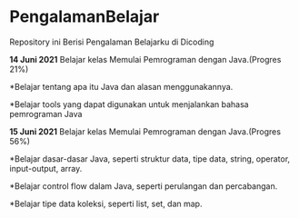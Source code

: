 # PengalamanBelajar
Repository ini Berisi Pengalaman Belajarku di Dicoding 


**14 Juni 2021**
Belajar kelas Memulai Pemrograman dengan Java.(Progres 21%)
  
  *Belajar tentang apa itu Java dan alasan menggunakannya.
 
  *Belajar tools yang dapat digunakan untuk menjalankan bahasa pemrograman Java

**15 Juni 2021**
Belajar kelas Memulai Pemrograman dengan Java.(Progres 56%)

  *Belajar dasar-dasar Java, seperti struktur data, tipe data, string, operator, input-output, array.
  
  *Belajar control flow dalam Java, seperti perulangan dan percabangan.
  
  *Belajar tipe data koleksi, seperti list, set, dan map.
